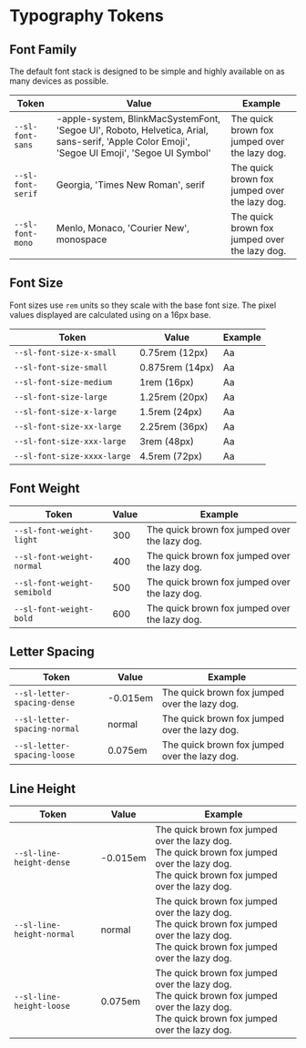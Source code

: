 # Typography Tokens

## Font Family

The default font stack is designed to be simple and highly available on as many devices as possible.

| Token | Value | Example
|-------|-------|---------
| `--sl-font-sans` | -apple-system, BlinkMacSystemFont, 'Segoe UI', Roboto, Helvetica, Arial, sans-serif, 'Apple Color Emoji', 'Segoe UI Emoji', 'Segoe UI Symbol' | <span style="font-family: var(--sl-font-sans)">The quick brown fox jumped over the lazy dog.</span>
| `--sl-font-serif` | Georgia, 'Times New Roman', serif | <span style="font-family: var(--sl-font-serif)">The quick brown fox jumped over the lazy dog.</span>
| `--sl-font-mono` | Menlo, Monaco, 'Courier New', monospace | <span style="font-family: var(--sl-font-mono)">The quick brown fox jumped over the lazy dog.</span>


## Font Size

Font sizes use `rem` units so they scale with the base font size. The pixel values displayed are calculated using on a 16px base.

| Token | Value | Example 
|-------|-------|---------
| `--sl-font-size-x-small` | 0.75rem (12px) | <span style="font-size: var(--sl-font-size-x-small)">Aa</span>
| `--sl-font-size-small` | 0.875rem (14px) | <span style="font-size: var(--sl-font-size-small)">Aa</span>
| `--sl-font-size-medium` | 1rem (16px) | <span style="font-size: var(--sl-font-size-medium)">Aa</span>
| `--sl-font-size-large` | 1.25rem (20px) | <span style="font-size: var(--sl-font-size-large)">Aa</span>
| `--sl-font-size-x-large` | 1.5rem (24px) | <span style="font-size: var(--sl-font-size-x-large)">Aa</span>
| `--sl-font-size-xx-large` | 2.25rem (36px) | <span style="font-size: var(--sl-font-size-xx-large)">Aa</span>
| `--sl-font-size-xxx-large` | 3rem (48px) | <span style="font-size: var(--sl-font-size-xxx-large)">Aa</span>
| `--sl-font-size-xxxx-large` | 4.5rem (72px) | <span style="font-size: var(--sl-font-size-xxxx-large)">Aa</span>


## Font Weight

| Token | Value | Example
|-------|-------|---------
| `--sl-font-weight-light` | 300 | <span style="font-weight: var(--sl-font-weight-light);">The quick brown fox jumped over the lazy dog.</span>
| `--sl-font-weight-normal` | 400 | <span style="font-weight: var(--sl-font-weight-normal);">The quick brown fox jumped over the lazy dog.</span>
| `--sl-font-weight-semibold` | 500 | <span style="font-weight: var(--sl-font-weight-semibold);">The quick brown fox jumped over the lazy dog.</span>
| `--sl-font-weight-bold` | 600 | <span style="font-weight: var(--sl-font-weight-bold);">The quick brown fox jumped over the lazy dog.</span>


## Letter Spacing

| Token | Value | Example
|-------|-------|---------
| `--sl-letter-spacing-dense` | -0.015em | <span style="letter-spacing: var(--sl-letter-spacing-dense);">The quick brown fox jumped over the lazy dog.</span>
| `--sl-letter-spacing-normal` | normal | <span style="letter-spacing: var(--sl-letter-spacing-normal);">The quick brown fox jumped over the lazy dog.</span>
| `--sl-letter-spacing-loose` | 0.075em | <span style="letter-spacing: var(--sl-letter-spacing-loose);">The quick brown fox jumped over the lazy dog.</span>

## Line Height

| Token | Value | Example
|-------|-------|---------
| `--sl-line-height-dense` | -0.015em | <span style="line-height: var(--sl-line-height-dense);">The quick brown fox jumped over the lazy dog.<br>The quick brown fox jumped over the lazy dog.<br>The quick brown fox jumped over the lazy dog.</span>
| `--sl-line-height-normal` | normal | <span style="line-height: var(--sl-line-height-normal);">The quick brown fox jumped over the lazy dog.<br>The quick brown fox jumped over the lazy dog.<br>The quick brown fox jumped over the lazy dog.</span>
| `--sl-line-height-loose` | 0.075em | <span style="line-height: var(--sl-line-height-loose);">The quick brown fox jumped over the lazy dog.<br>The quick brown fox jumped over the lazy dog.<br>The quick brown fox jumped over the lazy dog.</span>
